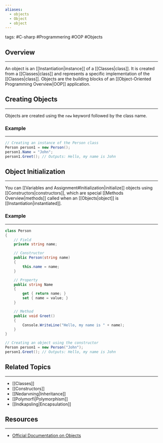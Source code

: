 ```yaml
---
aliases:
  - objects
  - Object
  - object
---
```

tags: #C-sharp #Programmering #OOP #Objects

## Overview 
---
An object is an [[Instantiation|instance]] of a [[Classes|class]]. It is created from a [[Classes|class]] and represents a specific implementation of the [[Classes|class]]. Objects are the building blocks of an [[Object-Oriented Programming Overview|OOP]] application.

## Creating Objects 
---
Objects are created using the `new` keyword followed by the class name.
### Example
---
```csharp
// Creating an instance of the Person class
Person person1 = new Person();
person1.Name = "John";
person1.Greet(); // Outputs: Hello, my name is John
```

## Object Initialization
---
You can [[Variables and Assignment#Initialization|initialize]] objects using [[Constructors|constructors]], which are special [[Methods Overview|methods]] called when an [[Objects|object]] is [[Instantiation|instantiated]].

### Example
---
```csharp
class Person
{
    // Field
    private string name;

    // Constructor
    public Person(string name)
    {
        this.name = name;
    }

    // Property
    public string Name
    {
        get { return name; }
        set { name = value; }
    }

    // Method
    public void Greet()
    {
        Console.WriteLine("Hello, my name is " + name);
    }
}

// Creating an object using the constructor
Person person1 = new Person("John");
person1.Greet(); // Outputs: Hello, my name is John
```

## Related Topics
---
- [[Classes]]
- [[Constructors]]
- [[Nedarvning|Inheritance]]
- [[Polymorfi|Polymorphism]]
- [[Indkapsling|Encapsulation]]

## Resources
---
- [Official Documentation on Objects](https://docs.microsoft.com/en-us/dotnet/csharp/programming-guide/classes-and-structs/objects)